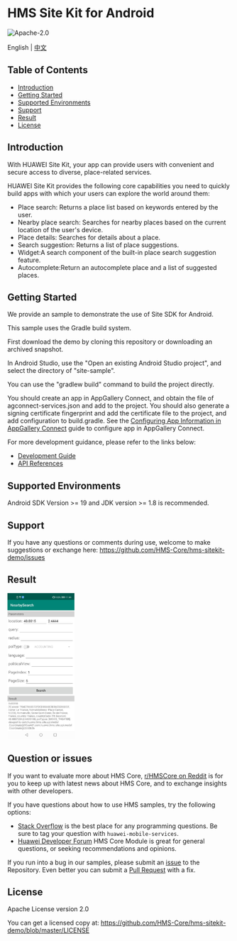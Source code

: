 HMS Site Kit for Android
===============================
![Apache-2.0](https://img.shields.io/badge/license-Apache-blue)

English | [中文](https://github.com/HMS-Core/hms-sitekit-demo/blob/master/README_ZH.md)

## Table of Contents

 * [Introduction](#Introduction)
 * [Getting Started](#getting-started)
 * [Supported Environments](#supported-environments)
 * [Support](#Support)
 * [Result](#Result)
 * [License](#License)

Introduction
------------

With HUAWEI Site Kit, your app can provide users with convenient and secure access to diverse, place-related services.

HUAWEI Site Kit provides the following core capabilities you need to quickly build apps with which your users can explore the world around them:

- Place search: Returns a place list based on keywords entered by the user.
- Nearby place search: Searches for nearby places based on the current location of the user's device.
- Place details: Searches for details about a place.
- Search suggestion: Returns a list of place suggestions.
- Widget:A search component of the built-in place search suggestion feature.
- Autocomplete:Return an autocomplete place and a list of suggested places.

Getting Started
---------------
We provide an sample to demonstrate the use of Site SDK for Android. 

This sample uses the Gradle build system.

First download the demo by cloning this repository or downloading an archived snapshot.

In Android Studio, use the "Open an existing Android Studio project", and select the directory of "site-sample".

You can use the "gradlew build" command to build the project directly.

You should create an app in AppGallery Connect, and obtain the file of agconnect-services.json and add to the project. You should also generate a signing certificate fingerprint  and add the certificate file to the project, and add configuration to build.gradle. See the [Configuring App Information in AppGallery Connect](https://developer.huawei.com/consumer/en/doc/development/HMSCore-Guides-V5/android-sdk-config-agc-0000001050158579-V5) guide to configure app in AppGallery Connect.



For more development guidance, please refer to the links below:

- [Development Guide](https://developer.huawei.com/consumer/en/doc/development/HMSCore-Guides-V5/android-sdk-introduction-0000001050158571-V5)
- [API References](https://developer.huawei.com/consumer/en/doc/development/HMSCore-References-V5/api-overview-0000001050153970-V5)

Supported Environments
-------

Android SDK Version >= 19 and JDK version >= 1.8 is recommended.

Support
-------

If you have any questions or comments during use, welcome to make suggestions or exchange here: https://github.com/HMS-Core/hms-sitekit-demo/issues

## Result

<img src="nearby-search.jpg" width = 30% height = 30%>

## Question or issues
If you want to evaluate more about HMS Core,
[r/HMSCore on Reddit](https://www.reddit.com/r/HuaweiDevelopers/
) is for you to keep up with latest news about HMS Core, and to exchange insights with other developers.

If you have questions about how to use HMS samples, try the following options:
- [Stack Overflow](https://stackoverflow.com/questions/tagged/huawei-mobile-services) is the best place for any programming questions. Be sure to tag your question with 
`huawei-mobile-services`.
- [Huawei Developer Forum](https://forums.developer.huawei.com/forumPortal/en/home?fid=0101187876626530001) HMS Core Module is great for general questions, or seeking recommendations and opinions.

If you run into a bug in our samples, please submit an [issue](https://github.com/HMS-Core/hms-sitekit-demo/issues) to the Repository. Even better you can submit a [Pull Request](https://github.com/HMS-Core/hms-sitekit-demo/pulls) with a fix.

License
-------
Apache License version 2.0

You can get a licensed copy at: https://github.com/HMS-Core/hms-sitekit-demo/blob/master/LICENSE

